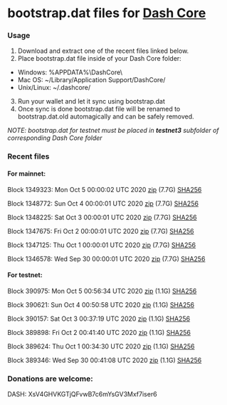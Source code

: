 # bootstrap.dat files for [Dash Core](https://github.com/dashpay/dash)

### Usage

1. Download and extract one of the recent files linked below.
2. Place bootstrap.dat file inside of your Dash Core folder:
 - Windows: %APPDATA%\DashCore\
 - Mac OS: ~/Library/Application Support/DashCore/
 - Unix/Linux: ~/.dashcore/
3. Run your wallet and let it sync using bootstrap.dat
4. Once sync is done bootstrap.dat file will be renamed to bootstrap.dat.old automagically and can be safely removed.

_NOTE: bootstrap.dat for testnet must be placed in **testnet3** subfolder of corresponding Dash Core folder_

### Recent files

#### For mainnet:

Block 1349323: Mon Oct  5 00:00:02 UTC 2020 [zip](https://dash-bootstrap.ams3.digitaloceanspaces.com/mainnet/2020-10-05/bootstrap.dat.zip) (7.7G) [SHA256](https://dash-bootstrap.ams3.digitaloceanspaces.com/mainnet/2020-10-05/sha256.txt)

Block 1348772: Sun Oct  4 00:00:01 UTC 2020 [zip](https://dash-bootstrap.ams3.digitaloceanspaces.com/mainnet/2020-10-04/bootstrap.dat.zip) (7.7G) [SHA256](https://dash-bootstrap.ams3.digitaloceanspaces.com/mainnet/2020-10-04/sha256.txt)

Block 1348225: Sat Oct  3 00:00:01 UTC 2020 [zip](https://dash-bootstrap.ams3.digitaloceanspaces.com/mainnet/2020-10-03/bootstrap.dat.zip) (7.7G) [SHA256](https://dash-bootstrap.ams3.digitaloceanspaces.com/mainnet/2020-10-03/sha256.txt)

Block 1347675: Fri Oct  2 00:00:01 UTC 2020 [zip](https://dash-bootstrap.ams3.digitaloceanspaces.com/mainnet/2020-10-02/bootstrap.dat.zip) (7.7G) [SHA256](https://dash-bootstrap.ams3.digitaloceanspaces.com/mainnet/2020-10-02/sha256.txt)

Block 1347125: Thu Oct  1 00:00:01 UTC 2020 [zip](https://dash-bootstrap.ams3.digitaloceanspaces.com/mainnet/2020-10-01/bootstrap.dat.zip) (7.7G) [SHA256](https://dash-bootstrap.ams3.digitaloceanspaces.com/mainnet/2020-10-01/sha256.txt)

Block 1346578: Wed Sep 30 00:00:01 UTC 2020 [zip](https://dash-bootstrap.ams3.digitaloceanspaces.com/mainnet/2020-09-30/bootstrap.dat.zip) (7.7G) [SHA256](https://dash-bootstrap.ams3.digitaloceanspaces.com/mainnet/2020-09-30/sha256.txt)


#### For testnet:

Block 390975: Mon Oct  5 00:56:34 UTC 2020 [zip](https://dash-bootstrap.ams3.digitaloceanspaces.com/testnet/2020-10-05/bootstrap.dat.zip) (1.1G) [SHA256](https://dash-bootstrap.ams3.digitaloceanspaces.com/testnet/2020-10-05/sha256.txt)

Block 390621: Sun Oct  4 00:50:58 UTC 2020 [zip](https://dash-bootstrap.ams3.digitaloceanspaces.com/testnet/2020-10-04/bootstrap.dat.zip) (1.1G) [SHA256](https://dash-bootstrap.ams3.digitaloceanspaces.com/testnet/2020-10-04/sha256.txt)

Block 390157: Sat Oct  3 00:37:19 UTC 2020 [zip](https://dash-bootstrap.ams3.digitaloceanspaces.com/testnet/2020-10-03/bootstrap.dat.zip) (1.1G) [SHA256](https://dash-bootstrap.ams3.digitaloceanspaces.com/testnet/2020-10-03/sha256.txt)

Block 389898: Fri Oct  2 00:41:40 UTC 2020 [zip](https://dash-bootstrap.ams3.digitaloceanspaces.com/testnet/2020-10-02/bootstrap.dat.zip) (1.1G) [SHA256](https://dash-bootstrap.ams3.digitaloceanspaces.com/testnet/2020-10-02/sha256.txt)

Block 389624: Thu Oct  1 00:34:30 UTC 2020 [zip](https://dash-bootstrap.ams3.digitaloceanspaces.com/testnet/2020-10-01/bootstrap.dat.zip) (1.1G) [SHA256](https://dash-bootstrap.ams3.digitaloceanspaces.com/testnet/2020-10-01/sha256.txt)

Block 389346: Wed Sep 30 00:41:08 UTC 2020 [zip](https://dash-bootstrap.ams3.digitaloceanspaces.com/testnet/2020-09-30/bootstrap.dat.zip) (1.1G) [SHA256](https://dash-bootstrap.ams3.digitaloceanspaces.com/testnet/2020-09-30/sha256.txt)


### Donations are welcome:

DASH: XsV4GHVKGTjQFvwB7c6mYsGV3Mxf7iser6
